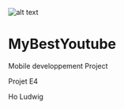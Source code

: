 ![alt text](https://logos-world.net/wp-content/uploads/2021/08/Android-Logo.png)
# MyBestYoutube
Mobile developpement Project

Projet E4 

Ho Ludwig
